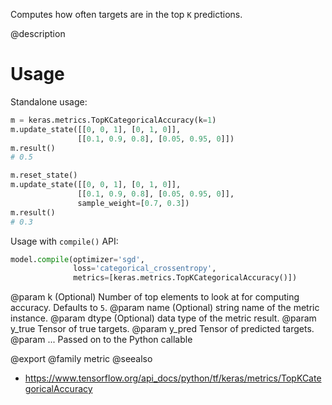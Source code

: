 Computes how often targets are in the top `K` predictions.

@description

# Usage
Standalone usage:

```python
m = keras.metrics.TopKCategoricalAccuracy(k=1)
m.update_state([[0, 0, 1], [0, 1, 0]],
               [[0.1, 0.9, 0.8], [0.05, 0.95, 0]])
m.result()
# 0.5
```

```python
m.reset_state()
m.update_state([[0, 0, 1], [0, 1, 0]],
               [[0.1, 0.9, 0.8], [0.05, 0.95, 0]],
               sample_weight=[0.7, 0.3])
m.result()
# 0.3
```

Usage with `compile()` API:

```python
model.compile(optimizer='sgd',
              loss='categorical_crossentropy',
              metrics=[keras.metrics.TopKCategoricalAccuracy()])
```

@param k (Optional) Number of top elements to look at for computing accuracy.
    Defaults to `5`.
@param name (Optional) string name of the metric instance.
@param dtype (Optional) data type of the metric result.
@param y_true Tensor of true targets.
@param y_pred Tensor of predicted targets.
@param ... Passed on to the Python callable

@export
@family metric
@seealso
+ <https://www.tensorflow.org/api_docs/python/tf/keras/metrics/TopKCategoricalAccuracy>
